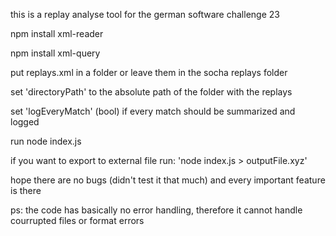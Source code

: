 this is a replay analyse tool for the german software challenge 23

npm install xml-reader

npm install xml-query

put replays.xml in a folder or leave them in the socha replays folder

set 'directoryPath' to the absolute path of the folder with the replays

set 'logEveryMatch' (bool) if every match should be summarized and logged

run node index.js

if you want to export to external file run: 'node index.js > outputFile.xyz'

hope there are no bugs (didn't test it that much) and every important feature is there

ps: the code has basically no error handling, therefore it cannot handle courrupted files or format errors
